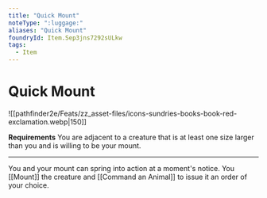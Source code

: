 ```yaml
---
title: "Quick Mount"
noteType: ":luggage:"
aliases: "Quick Mount"
foundryId: Item.Sep3jns7292sULkw
tags:
  - Item
---
```


# Quick Mount
![[pathfinder2e/Feats/zz_asset-files/icons-sundries-books-book-red-exclamation.webp|150]]

**Requirements** You are adjacent to a creature that is at least one size larger than you and is willing to be your mount.

* * *

You and your mount can spring into action at a moment's notice. You [[Mount]] the creature and [[Command an Animal]] to issue it an order of your choice.
